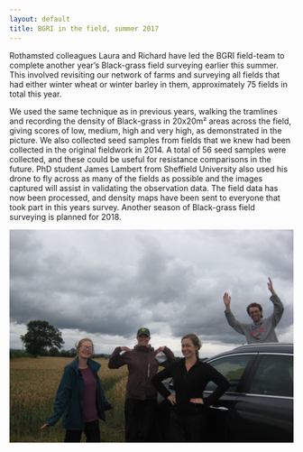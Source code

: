 ```yaml
---
layout: default
title: BGRI in the field, summer 2017
---
```


Rothamsted colleagues Laura and Richard have led the BGRI field-team to complete another year’s Black-grass field surveying earlier this summer. This involved revisiting our network of farms and surveying all fields that had either winter wheat or winter barley in them, approximately 75 fields in total this year. 

We used the same technique as in previous years, walking the tramlines and recording the density of Black-grass in 20x20m² areas across the field, giving scores of low, medium, high and very high, as demonstrated in the picture. We also collected seed samples from fields that we knew had been collected in the original fieldwork in 2014. A total of 56 seed samples were collected, and these could be useful for resistance comparisons in the future. PhD student James Lambert from Sheffield University also used his drone to fly across as many of the fields as possible and the images captured will assist in validating the observation data. The field data has now been processed, and density maps have been sent to everyone that took part in this years survey. Another season of Black-grass field surveying is planned for 2018.


<p><img src="/assets/news/Fieldwork2017.JPG" class="img-responsive" alt="The BGRI team in the field 2017"></p>
